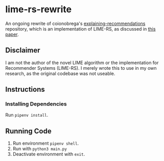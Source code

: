 # lime-rs-rewrite
An ongoing rewrite of coionobrega's [explaining-recommendations](https://github.com/caionobrega/explaining-recommendations) repository, which is an implementation of LIME-RS, as discussed in [this paper](https://dl.acm.org/doi/10.1145/3297280.3297443).

## Disclaimer
I am not the author of the novel LIME algorithm or the implementation for Recommender Systems (LIME-RS). I merely wrote this to use in my own research, as the original codebase was not useable. 

## Instructions

### Installing Dependencies
Run `pipenv install`.

## Running Code
1) Run environment `pipenv shell`.
2) Run with `python3 main.py` 
3) Deactivate environment with `exit`.